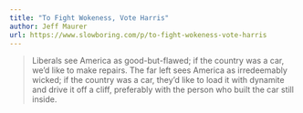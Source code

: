 ```yaml
---
title: "To Fight Wokeness, Vote Harris"
author: Jeff Maurer
url: https://www.slowboring.com/p/to-fight-wokeness-vote-harris
---
```


> Liberals see America as good-but-flawed; if the country was a car, we’d like to make repairs. The far left sees America as irredeemably wicked; if the country was a car, they’d like to load it with dynamite and drive it off a cliff, preferably with the person who built the car still inside.



